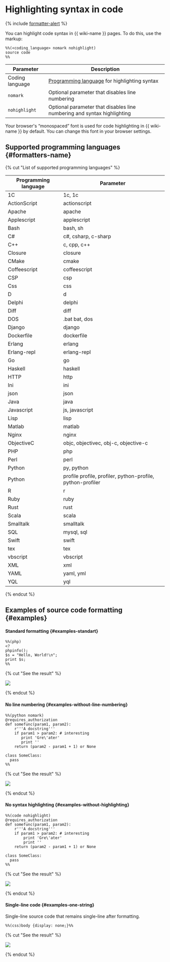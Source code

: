 # Highlighting syntax in code

{% include [formatter-alert](../../_includes/wiki/formatter-alert.md) %}

You can highlight code syntax in {{ wiki-name }} pages. To do this, use the markup:

```
%%(<сoding_language> nomark nohighlight)
source code
%%
```

| Parameter | Description |
----- | -----
| Coding language | [Programming language](#formatters-name) for highlighting syntax |
| `nomark` | Optional parameter that disables line numbering |
| `nohighlight` | Optional parameter that disables line numbering and syntax highlighting |


Your browser's <q>monospaced</q> font is used for code highlighting in {{ wiki-name }} by default. You can change this font in your browser settings.

## Supported programming languages {#formatters-name}

{% cut "List of supported programming languages" %}

| Programming language | Parameter |
----- | -----
| 1C | 1c, 1c |
| ActionScript | actionscript |
| Apache | apache |
| Applescript | applescript |
| Bash | bash, sh |
| C# | c#, csharp, c-sharp |
| C++ | c, cpp, c++ |
| Closure | closure |
| CMake | cmake |
| Coffeescript | coffeescript |
| CSP | csp |
| Css | css |
| D | d |
| Delphi | delphi |
| Diff | diff |
| DOS | .bat bat, dos |
| Django | django |
| Dockerfile | dockerfile |
| Erlang | erlang |
| Erlang-repl | erlang-repl |
| Go | go |
| Haskell | haskell |
| HTTP | http |
| Ini | ini |
| json | json |
| Java | java |
| Javascript | js, javascript |
| Lisp | lisp |
| Matlab | matlab |
| Nginx | nginx |
| ObjectiveC | objc, objectivec, obj-c, objective-c |
| PHP | php |
| Perl | perl |
| Python | py, python |
| Python | profile profile, profiler, python-profile, python-profiler |
| R | r |
| Ruby | ruby |
| Rust | rust |
| Scala | scala |
| Smalltalk | smalltalk |
| SQL | mysql, sql |
| Swift | swift |
| tex | tex |
| vbscript | vbscript |
| XML | xml |
| YAML | yaml, yml |
| YQL | yql |

{% endcut %}


## Examples of source code formatting {#examples}

#### Standard formatting {#examples-standart}

```
%%(php)
<?
phpinfo();
$s = "Hello, World!\n";
print $s;
%%
```

{% cut "See the result" %}

![](../../_assets/wiki/formatter-example.png)

{% endcut %}

#### No line numbering {#examples-without-line-numbering}

```
%%(python nomark)
@requires_authorization
def somefunc(param1, param2):
    r'''A docstring'''
    if param1 > param2: # interesting
       print 'Gre\'ater'
       print ''
    return (param2 - param1 + 1) or None

class SomeClass:
  pass
%%
```
{% cut "See the result" %}

![](../../_assets/wiki/formatter-example-nomark.png)

{% endcut %}

#### No syntax highlighting {#examples-without-highlighting}

```
%%(code nohighlight)
@requires_authorization
def somefunc(param1, param2):
    r'''A docstring'''
    if param1 > param2: # interesting
        print 'Gre\'ater'
        print ''
    return (param2 - param1 + 1) or None

class SomeClass:
  pass
%%
```
{% cut "See the result" %}

![](../../_assets/wiki/formatter-example-nohighlight.png)

{% endcut %}

#### Single-line code {#examples-one-string}

Single-line source code that remains single-line after formatting.

```
%%(css)body {display: none;}%%
```
{% cut "See the result" %}

![](../../_assets/wiki/formatter-example-string.png)

{% endcut %}

